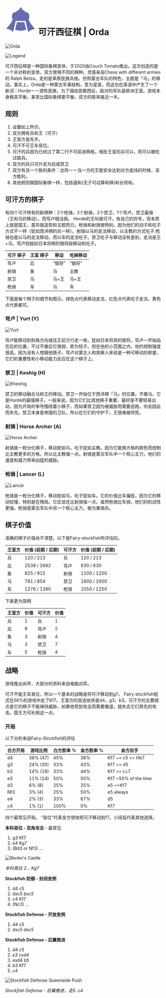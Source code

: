 # ![Orda chess](https://github.com/gbtami/pychess-variants/blob/master/static/icons/orda.svg) 可汗西征棋 | Orda

![Orda](https://github.com/gbtami/pychess-variants/blob/master/static/images/CVariantsGuide/Orda.png)

![Legend](https://github.com/gbtami/pychess-variants/blob/master/static/images/CVariantsGuide/OrdaLegend.png)

可汗西征棋是一种国际象棋变体，于2020由Couch Tomato推出。这次创造的是一个非对称的变体，双方使用不同的棋种。灵感来自Chess with different armies 的 Ralph Betza，走的是草原民族风格。仿照蒙古军队的特色，主题是「马」的移动。事实上，Orda是一种蒙古军事结构，意为皇室，而这也在英语中产生了一个新词：Hordeーー游牧民族。为了描绘拔都西征，敌对的军队是欧洲王室。游戏本身极其平衡，甚至比国际象棋更平衡，双方的胜率接近一半。
 
## 规则
1.	设置如上所示。
2.	双方拥有兵和王（可汗）
3.	王室方是先手。
4.	可汗不可王车易位。
5.	可汗的兵因为已经过了第二行不可前进两格，相反王室的兵可以，而可以被吃过路兵。
6.	双方的兵只可升变为后或禁卫
7.	双方有另一个胜利条件：达阵ーー当一方的王能安全达到对方底线的时候，该方胜利。
8.	其他规则跟国际象棋一样，包括逼和(无子可动算和棋)和长将和。

## 可汗方的棋子
有四个可汗特有的新棋种：2个枪骑，2个射骑，2个禁卫，1个穹卢。禁卫最强（王和马的移动），而穹卢相当弱。 Horde的王叫做可汗，有自己的符号，但本质上就是国王，差异就造型和主题而已。枪骑和射骑很特别，因为他们的动子和吃子方式不一样（犹如西洋棋的兵一样）。射骑以马的走法移动，以主教的方式吃子;枪骑也是以马的走法移动，而以车的走法吃子。禁卫吃子与移动没有差别，走法是王+马。穹卢则就如日本将棋的银将般移动和吃子。

**可汗** 棋子	| **王室** 棋子	| 移动 | 吃掉移动
-- | -- | -- | --
穹卢 | 后 | “银将” | “银将”
射骑 | 象 | 马 | 主教
禁卫 | 马 | 马+王 | 马+王
枪骑 | 车 | 马 | 车

下面是每个棋子的细节和图示。绿色点代表移动走法，红色点代表吃子走法，黄色点代表都可。
 
### 穹卢 | Yurt (Y)

![Yurt](https://github.com/gbtami/pychess-variants/blob/master/static/images/CVariantsGuide/Yurt.png)
 
穹卢能移动到斜角方向或往正前方行走一格，犹如日本将其的银将。穹卢一开始站在后的位置，不过不像后它很弱，即为轻子。但在他的小范围之内，他的控制强度很高，因为没有人想跟他换子。穹卢对蒙古人和突厥人来说是一种可移动的房屋，它们的重要性和小移动能力反应在这个棋子上。

### 禁卫 | Keshig (H)

![Kheshig](https://github.com/gbtami/pychess-variants/blob/master/static/images/CVariantsGuide/Kheshig.png)

禁卫的移动融合马和王的移动。禁卫一开始位于西洋棋「马」的位置。不像马，它是Horde的最强棋子。一般来说，因为它们比其他棋子重要，最好是不要轻易出动，因为开局的争夺围绕着小棋子，而如果禁卫因为被威胁而需要逃跑，你会因此而失先。禁卫本身是帝国的卫队，所以在它们的守护下，王很难被将死。

### 射骑 | Horse Archer (A)

![Horse Archer](https://github.com/gbtami/pychess-variants/blob/master/static/images/CVariantsGuide/Archer.png)

射骑是一枚分化棋子，移动犹如马，吃子犹如主教。因为它能换方格的颜色而控制比主教更多的方格，所以比主教强一点。射骑是蒙古军队中一个核心主力，他们的速度和威力带来凶猛的威胁。
 
### 枪骑  | Lancer (L)

![Lancer](https://github.com/gbtami/pychess-variants/blob/master/static/images/CVariantsGuide/Lancer.png)

枪骑是一枚分化棋子，移动犹如马，吃子犹如车。它的价值比车偏低，因为它的移动较慢，特别是在残局。它应该还比射骑强一点。虽然枪骑比车弱，他们的机动性更强。枪骑是蒙古军队中另一个核心主力，做为重骑兵。
 
## 棋子价值

准确的棋子价值尚不清楚。以下是Fairy-stockfish所评估的。

王室方	| 价值 (前期 / 后期) | 可汗方 | 价值 (前期 / 后期)
-- | -- | -- | --
兵| 120 / 213	| 兵 | 120 / 213
后 | 2538 / 2682	| 穹卢 | 630 / 630
象 | 825 / 915	| 射骑	| 1100 / 1200
马 | 781 / 854	| 禁卫 | 1800 / 1900
车 | 1276 / 1380	| 枪骑 | 1050 / 1250

下表更为简明

王室方	| 价值 | 可汗方	| 价值
-- | -- | -- | --
兵 | 1	| 兵 | 1
后	| 9	| 穹卢 | 2
象 | 3 | 射骑 | 4
马 | 3 | 禁卫 | 7
车 | 5 | 枪骑 | 4

## 战略
游戏推出尚早，大部分的资料来自电脑对弈。

可汗不能王车易位，所以一个基本的战略是将可汗移动到g7。 Fairy stockfish程式在56%的游戏中走了Kf7。王室方的首选依序是d4，g3，b3。可汗方的主要弱点是它的棋子不能保持威胁，如果他受到攻击而需要撤退，就失去它们原先的攻击。国王方可利用这一点。

### 开局
以下分析来自Fairy-Stockfish的评估

白方开局	| 游戏比例 | 白方胜率 % | 金方胜率 % | 金方应手
-- | -- | -- | -- | --
d4 | 38%	(47) | 45% | 38% | Kf7 ~= c5 >> Hb7
g3	| 24% (30)	| 33% | 43% | Kf7 >> d5
b3 | 14% (18) | 33% | 44% | Kf7 >> Lc7
e3 | 11% (14) | 50% | 50% | Kf7 ~50% of the time
d3 | 6% (8) | 25% | 25% | e5 ~=Kf7
Nf3 | 3% (4) | 25% | 50% | e5 always
e4 | 2% (3) | 33% | 67% | d5
c4 | 1% (1) | 100% | 0% | Kf7

四个最常见开局。 “易位”代表金方很快把可汗移动到f7。小括弧代表其他选择。

**本科易位 - 双角攻击** - 最常见
1. g3 Kf7
2. e4 Kg7
3. (Bd3 or Nf3) ...

![Benko's Castle](https://github.com/gbtami/pychess-variants/blob/master/static/images/CVariantsGuide/BenkoCastle.png)

*本科易位 2... Kg7*

**Stockfish 防御 - 封闭变例**
1. d4 c5
2. dxc5 *bxc5*
3. c4 Kf7
4. (Nc3) ...

**Stockfish Defense - 开放变例**
1. d4 c5
2. dxc5 *dxc5*

**Stockfish Defense - 后翼推进**
1. d4 c5
2. *e3* cxd4
3. exd4 b5
4. b3 Kf7
5. c4

![Stockfish Defense Queenside Push](https://github.com/gbtami/pychess-variants/blob/master/static/images/CVariantsGuide/QueensidePush.png)

*Stockfish Defense - 后翼推进，走5. c4*